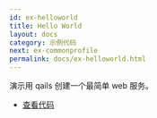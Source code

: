 ```yaml
---
id: ex-helloworld
title: Hello World
layout: docs
category: 示例代码
next: ex-commonprofile
permalink: docs/ex-helloworld.html
---
```


演示用 qails 创建一个最简单 web 服务。

- [查看代码](https://github.com/qails/qails/tree/master/examples/helloworld)
